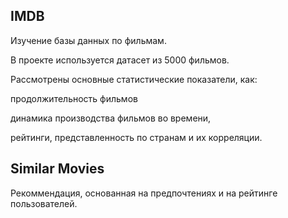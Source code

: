 ## IMDB
Изучение базы данных по фильмам.

В проекте используется датасет из 5000 фильмов.

Рассмотрены основные статистические показатели, как:

 продолжительность фильмов
 
 динамика производства фильмов во времени,
 
 рейтинги, представленность по странам и их корреляции.
 
 ## Similar Movies
 
 Рекоммендация, основанная на предпочтениях и на рейтинге пользователей.
  
